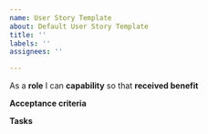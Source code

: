 ```yaml
---
name: User Story Template
about: Default User Story Template
title: ''
labels: ''
assignees: ''

---
```


As a **role** I can **capability** so that **received benefit**

**Acceptance criteria**

**Tasks**
